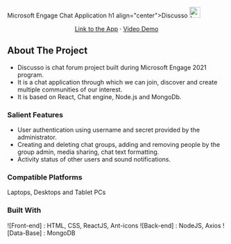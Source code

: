 
Microsoft Engage Chat Application
h1 align="center">Discusso 
  <img src="https://upload.wikimedia.org/wikipedia/commons/thumb/4/44/Microsoft_logo.svg/480px-Microsoft_logo.svg.png" alt="Logo" width="25" height="25">
</h1>

<p align="center">
 <a target="_blank" href="https://discusso-chat.herokuapp.com/">Link to the App</a>
    ·
 <a target="_blank" href="https://youtu.be/O7uGtnhZe2s">Video Demo</a>
</p>

<!-- ABOUT THE PROJECT -->

## About The Project
* Discusso is chat forum project built during Microsoft Engage 2021 program. 
* It is a chat application through which we can join, discover and create multiple communities of our interest.
* It is based on React, Chat engine, Node.js and MongoDb.

### Salient Features
* User authentication using username and secret provided by the administrator.
* Creating and deleting chat groups, adding and removing people by the group admin, media sharing, chat text formatting.
* Activity status of other users and sound notifications.

### Compatible Platforms
Laptops, Desktops and Tablet PCs

### Built With

![Front-end] : HTML, CSS, ReactJS, Ant-icons
![Back-end] : NodeJS, Axios
![Data-Base] : MongoDB
